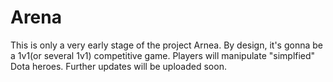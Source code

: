 # Arena
This is only a very early stage of the project Arnea.
By design, it's gonna be a 1v1(or several 1v1) competitive game. Players will manipulate "simplfied" Dota heroes.
Further updates will be uploaded soon.